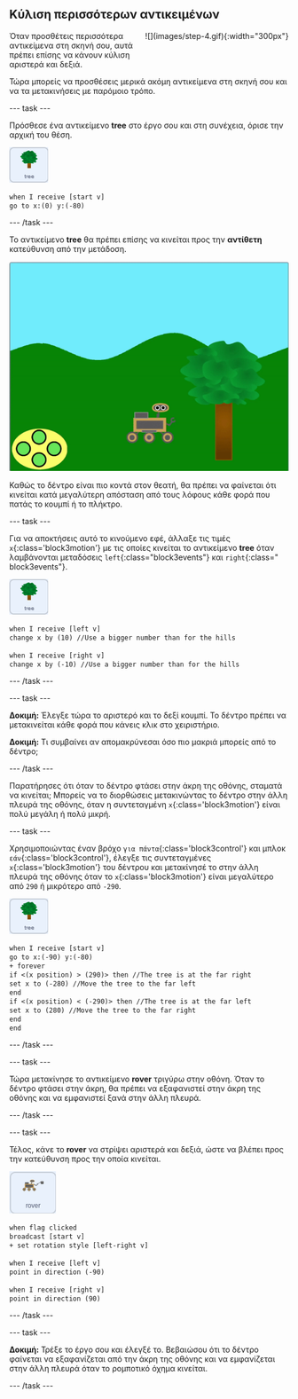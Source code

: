 ## Κύλιση περισσότερων αντικειμένων

<div style="display: flex; flex-wrap: wrap">
<div style="flex-basis: 200px; flex-grow: 1; margin-right: 15px;">
Όταν προσθέτεις περισσότερα αντικείμενα στη σκηνή σου, αυτά πρέπει επίσης να κάνουν κύλιση αριστερά και δεξιά.
</div>
<div>
![](images/step-4.gif){:width="300px"}
</div>
</div>

Τώρα μπορείς να προσθέσεις μερικά ακόμη αντικείμενα στη σκηνή σου και να τα μετακινήσεις με παρόμοιο τρόπο.

--- task ---

Πρόσθεσε ένα αντικείμενο **tree** στο έργο σου και στη συνέχεια, όρισε την αρχική του θέση.

![Το αντικείμενο tree.](images/tree-sprite.png)
```blocks3
when I receive [start v]
go to x:(0) y:(-80)
```

--- /task ---

Το αντικείμενο **tree** θα πρέπει επίσης να κινείται προς την **αντίθετη** κατεύθυνση από την μετάδοση.

![Κίνηση ενός δέντρου που κινείται δεξιά και αριστερά, που δείχνει τη συντεταγμένη x να αλλάζει.](images/scrolling-tree.gif)

Καθώς το δέντρο είναι πιο κοντά στον θεατή, θα πρέπει να φαίνεται ότι κινείται κατά μεγαλύτερη απόσταση από τους λόφους κάθε φορά που πατάς το κουμπί ή το πλήκτρο.

--- task ---

Για να αποκτήσεις αυτό το κινούμενο εφέ, άλλαξε τις τιμές `x`{:class='block3motion'} με τις οποίες κινείται το αντικείμενο **tree** όταν λαμβάνονται μεταδόσεις `left`{:class="block3events"} και `right`{:class=" block3events"}.

![Το αντικείμενο tree.](images/tree-sprite.png)

```blocks3
when I receive [left v]
change x by (10) //Use a bigger number than for the hills

when I receive [right v]
change x by (-10) //Use a bigger number than for the hills
```

--- /task ---

--- task ---

**Δοκιμή:** Έλεγξε τώρα το αριστερό και το δεξί κουμπί. Το δέντρο πρέπει να μετακινείται κάθε φορά που κάνεις κλικ στο χειριστήριο.

**Δοκιμή:** Τι συμβαίνει αν απομακρύνεσαι όσο πιο μακριά μπορείς από το δέντρο;

--- /task ---

Παρατήρησες ότι όταν το δέντρο φτάσει στην άκρη της οθόνης, σταματά να κινείται; Μπορείς να το διορθώσεις μετακινώντας το δέντρο στην άλλη πλευρά της οθόνης, όταν η συντεταγμένη `x`{:class='block3motion'} είναι πολύ μεγάλη ή πολύ μικρή.

--- task ---

Χρησιμοποιώντας έναν βρόχο `για πάντα`{:class='block3control'} και μπλοκ `εάν`{:class='block3control'}, έλεγξε τις συντεταγμένες `x`{:class='block3motion'} του δέντρου και μετακίνησέ το στην άλλη πλευρά της οθόνης όταν το `x`{:class='block3motion'} είναι μεγαλύτερο από `290` ή μικρότερο από `-290`.

![Το αντικείμενο tree.](images/tree-sprite.png)

```blocks3
when I receive [start v]
go to x:(-90) y:(-80)
+ forever
if <(x position) > (290)> then //The tree is at the far right
set x to (-280) //Move the tree to the far left
end
if <(x position) < (-290)> then //The tree is at the far left
set x to (280) //Move the tree to the far right
end
end
```

--- /task ---

--- task ---

Τώρα μετακίνησε το αντικείμενο **rover** τριγύρω στην οθόνη. Όταν το δέντρο φτάσει στην άκρη, θα πρέπει να εξαφανιστεί στην άκρη της οθόνης και να εμφανιστεί ξανά στην άλλη πλευρά.

--- /task ---

--- task ---

Τέλος, κάνε το **rover** να στρίψει αριστερά και δεξιά, ώστε να βλέπει προς την κατεύθυνση προς την οποία κινείται.

![Το αντικείμενο rover.](images/rover-sprite.png)

```blocks3
when flag clicked
broadcast [start v]
+ set rotation style [left-right v]

when I receive [left v]
point in direction (-90)

when I receive [right v]
point in direction (90)
```

--- /task ---

--- task ---

**Δοκιμή:** Τρέξε το έργο σου και έλεγξέ το. Βεβαιώσου ότι το δέντρο φαίνεται να εξαφανίζεται από την άκρη της οθόνης και να εμφανίζεται στην άλλη πλευρά όταν το ρομποτικό όχημα κινείται.

--- /task ---
